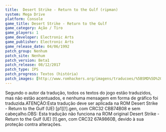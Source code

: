 ```yaml
---
title:  Desert Strike - Return to the Gulf (ripman)
system: Mega Drive
platform: Console
game_title: Desert Strike - Return to the Gulf
game_category: Ação / Tiro
game_players: 1
game_developer: Electronic Arts
game_publisher: Electronic Arts
game_release_date: 04/06/1992
patch_group: Nenhum
patch_site: Nenhum
patch_version: Beta1
patch_release: 08/12/2017
patch_type: IPS
patch_progress: Textos (história)
patch_images: [http://www.romhackers.org/imagens/traducoes/%5BSMD%5D%20Desert%20Strike%20-%20Return%20to%20the%20Gulf%20-%20ripman%20-%201.png,http://www.romhackers.org/imagens/traducoes/%5BSMD%5D%20Desert%20Strike%20-%20Return%20to%20the%20Gulf%20-%20ripman%20-%202.png,http://www.romhackers.org/imagens/traducoes/%5BSMD%5D%20Desert%20Strike%20-%20Return%20to%20the%20Gulf%20-%20ripman%20-%203.png]
---
```

Segundo o autor da tradução, todos os textos do jogo estão traduzidos, mas não estão acentuados, e nenhuma mensagem em forma de gráfico foi traduzida.ATENÇÃO:Esta tradução deve ser aplicada na ROM Desert Strike - Return to the Gulf (UE) [p1][!].gen, com CRC32 CBB74B08 e sem cabeçalho.OBS: Esta tradução não funciona na ROM original Desert Strike - Return to the Gulf (UE) [!].gen, com CRC32 67A9860B, devido à sua proteção contra alterações.